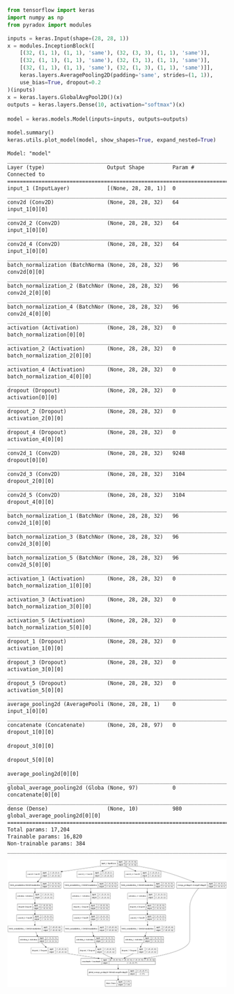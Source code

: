 ```python
from tensorflow import keras
import numpy as np
from pyradox import modules
```


```python
inputs = keras.Input(shape=(28, 28, 1))
x = modules.InceptionBlock([
    [(32, (1, 1), (1, 1), 'same'), (32, (3, 3), (1, 1), 'same')],
    [(32, (1, 1), (1, 1), 'same'), (32, (3, 1), (1, 1), 'same')], 
    [(32, (1, 1), (1, 1), 'same'), (32, (1, 3), (1, 1), 'same')]], 
    keras.layers.AveragePooling2D(padding='same', strides=(1, 1)),
    use_bias=True, dropout=0.2
)(inputs)
x = keras.layers.GlobalAvgPool2D()(x)
outputs = keras.layers.Dense(10, activation="softmax")(x)

model = keras.models.Model(inputs=inputs, outputs=outputs) 
```


```python
model.summary()
keras.utils.plot_model(model, show_shapes=True, expand_nested=True)
```

    Model: "model"
    __________________________________________________________________________________________________
    Layer (type)                    Output Shape         Param #     Connected to                     
    ==================================================================================================
    input_1 (InputLayer)            [(None, 28, 28, 1)]  0                                            
    __________________________________________________________________________________________________
    conv2d (Conv2D)                 (None, 28, 28, 32)   64          input_1[0][0]                    
    __________________________________________________________________________________________________
    conv2d_2 (Conv2D)               (None, 28, 28, 32)   64          input_1[0][0]                    
    __________________________________________________________________________________________________
    conv2d_4 (Conv2D)               (None, 28, 28, 32)   64          input_1[0][0]                    
    __________________________________________________________________________________________________
    batch_normalization (BatchNorma (None, 28, 28, 32)   96          conv2d[0][0]                     
    __________________________________________________________________________________________________
    batch_normalization_2 (BatchNor (None, 28, 28, 32)   96          conv2d_2[0][0]                   
    __________________________________________________________________________________________________
    batch_normalization_4 (BatchNor (None, 28, 28, 32)   96          conv2d_4[0][0]                   
    __________________________________________________________________________________________________
    activation (Activation)         (None, 28, 28, 32)   0           batch_normalization[0][0]        
    __________________________________________________________________________________________________
    activation_2 (Activation)       (None, 28, 28, 32)   0           batch_normalization_2[0][0]      
    __________________________________________________________________________________________________
    activation_4 (Activation)       (None, 28, 28, 32)   0           batch_normalization_4[0][0]      
    __________________________________________________________________________________________________
    dropout (Dropout)               (None, 28, 28, 32)   0           activation[0][0]                 
    __________________________________________________________________________________________________
    dropout_2 (Dropout)             (None, 28, 28, 32)   0           activation_2[0][0]               
    __________________________________________________________________________________________________
    dropout_4 (Dropout)             (None, 28, 28, 32)   0           activation_4[0][0]               
    __________________________________________________________________________________________________
    conv2d_1 (Conv2D)               (None, 28, 28, 32)   9248        dropout[0][0]                    
    __________________________________________________________________________________________________
    conv2d_3 (Conv2D)               (None, 28, 28, 32)   3104        dropout_2[0][0]                  
    __________________________________________________________________________________________________
    conv2d_5 (Conv2D)               (None, 28, 28, 32)   3104        dropout_4[0][0]                  
    __________________________________________________________________________________________________
    batch_normalization_1 (BatchNor (None, 28, 28, 32)   96          conv2d_1[0][0]                   
    __________________________________________________________________________________________________
    batch_normalization_3 (BatchNor (None, 28, 28, 32)   96          conv2d_3[0][0]                   
    __________________________________________________________________________________________________
    batch_normalization_5 (BatchNor (None, 28, 28, 32)   96          conv2d_5[0][0]                   
    __________________________________________________________________________________________________
    activation_1 (Activation)       (None, 28, 28, 32)   0           batch_normalization_1[0][0]      
    __________________________________________________________________________________________________
    activation_3 (Activation)       (None, 28, 28, 32)   0           batch_normalization_3[0][0]      
    __________________________________________________________________________________________________
    activation_5 (Activation)       (None, 28, 28, 32)   0           batch_normalization_5[0][0]      
    __________________________________________________________________________________________________
    dropout_1 (Dropout)             (None, 28, 28, 32)   0           activation_1[0][0]               
    __________________________________________________________________________________________________
    dropout_3 (Dropout)             (None, 28, 28, 32)   0           activation_3[0][0]               
    __________________________________________________________________________________________________
    dropout_5 (Dropout)             (None, 28, 28, 32)   0           activation_5[0][0]               
    __________________________________________________________________________________________________
    average_pooling2d (AveragePooli (None, 28, 28, 1)    0           input_1[0][0]                    
    __________________________________________________________________________________________________
    concatenate (Concatenate)       (None, 28, 28, 97)   0           dropout_1[0][0]                  
                                                                     dropout_3[0][0]                  
                                                                     dropout_5[0][0]                  
                                                                     average_pooling2d[0][0]          
    __________________________________________________________________________________________________
    global_average_pooling2d (Globa (None, 97)           0           concatenate[0][0]                
    __________________________________________________________________________________________________
    dense (Dense)                   (None, 10)           980         global_average_pooling2d[0][0]   
    ==================================================================================================
    Total params: 17,204
    Trainable params: 16,820
    Non-trainable params: 384
    __________________________________________________________________________________________________
    




![png](output_3_1.png)
